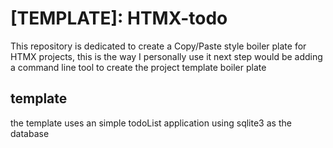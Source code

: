 # [TEMPLATE]: HTMX-todo

This repository is dedicated to create a Copy/Paste style boiler plate for HTMX projects, this is the way I personally use it
next step would be adding a command line tool to create the project template boiler plate

## template

the template uses an simple todoList application using sqlite3 as the database
